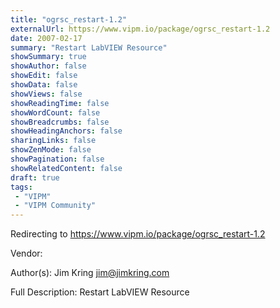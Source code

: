 ```yaml
---
title: "ogrsc_restart-1.2"
externalUrl: https://www.vipm.io/package/ogrsc_restart-1.2
date: 2007-02-17
summary: "Restart LabVIEW Resource"
showSummary: true
showAuthor: false
showEdit: false
showData: false
showViews: false
showReadingTime: false
showWordCount: false
showBreadcrumbs: false
showHeadingAnchors: false
sharingLinks: false
showZenMode: false
showPagination: false
showRelatedContent: false
draft: true
tags:
 - "VIPM"
 - "VIPM Community"
---
```


Redirecting to https://www.vipm.io/package/ogrsc_restart-1.2

Vendor: 

Author(s): Jim Kring <jim@jimkring.com>
 
Full Description:
Restart LabVIEW Resource